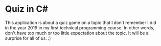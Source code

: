 # Quiz in C#

  This application is about a quiz game on a topic that I don't remember I did in the year 2019 in my first technical programming course. In other words, don't have too much or too little expectation about the topic. It will be a surprise for all of us. :)

